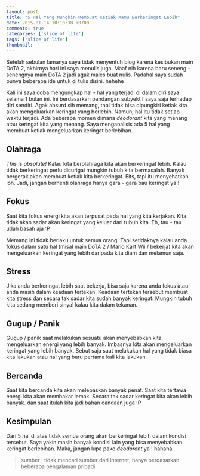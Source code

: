 ```yaml
---
layout: post
title: "5 Hal Yang Mungkin Membuat Ketiak Kamu Berkeringat Lebih"
date: 2015-01-14 10:10:38 +0700
comments: true
categories: ['slice of life']
tags: ['slice of life']
thumbnail:
---
```


Setelah sebulan lamanya saya tidak menyentuh blog karena kesibukan main DoTA 2, akhirnya hari ini saya menulis juga. Maaf nih karena baru seneng - senengnya main DoTA 2 jadi agak males buat nulis. Padahal saya sudah punya beberapa ide untuk di tulis disini. hehehe

Kali ini saya coba mengungkap hal - hal yang terjadi di dalam diri saya selama 1 bulan ini. Ini berdasarkan pandangan subyektif saya saja terhadap diri sendiri. Agak absurd sih memang, tapi tidak bisa dipungkiri ketiak kita akan mengeluarkan keringat yang berlebih. Namun, hal itu tidak setiap waktu terjadi. Ada beberapa momen dimana *deodorant* kita yang menang atau keringat kita yang menang. Saya menganalisis ada 5 hal yang membuat ketiak mengeluarkan keringat berlebihan.

## Olahraga

*This is absolute!* Kalau kita berolahraga kita akan berkeringat lebih. Kalau tidak berkeringat perlu dicurigai mungkin tubuh kita bermasalah. Banyak bergerak akan membuat ketiak kita berkeringat. Eits, tapi itu menyehatkan loh. Jadi, jangan berhenti olahraga hanya gara - gara bau keringat ya ! 

## Fokus

Saat kita fokus energi kita akan terpusat pada hal yang kita kerjakan. Kita tidak akan sadar akan keringat yang keluar dari tubuh kita. Eh, tau - tau udah basah aja :P

Memang ini tidak berlaku untuk semua orang. Tapi setidaknya kalau anda fokus dalam satu hal (misal main DoTA 2 / Mario Kart Wii / bekerja) kita akan mengeluarkan keringat yang lebih daripada kita diam dan melamun saja.

## Stress

Jika anda berkeringat lebih saat bekerja, bisa saja karena anda fokus atau anda masih dalam keadaan tertekan. Keadaan tertekan tersebut membuat kita stress dan secara tak sadar kita sudah banyak keringat. Mungkin tubuh kita sedang memberi sinyal kalau kita dalam tekanan.

## Gugup / Panik

Gugup / panik saat melakukan sesuatu akan menyebabkan kita mengeluarkan energi yang lebih banyak. Imbasnya kita akan mengeluarkan keringat yang lebih banyak. Sebut saja saat melakukan hal yang tidak biasa kita lakukan atau hal yang baru pertama kali kita lakukan. 

## Bercanda

Saat kita bercanda kita akan melepaskan banyak penat. Saat kita tertawa energi kita akan membakar lemak. Secara tak sadar keringat kita akan lebih banyak. dan saat itulah kita jadi bahan candaan juga :P

## Kesimpulan

Dari 5 hal di atas tidak semua orang akan berkeringat lebih dalam kondisi tersebut. Saya yakin masih banyak kondisi lain yang bisa menyebabkan keringat berlebihan. Maka, jangan lupa pake *deodorant* ya ! hahaha

> sumber : tidak mencari sumber dari internet, hanya berdasarkan beberapa pengalaman pribadi